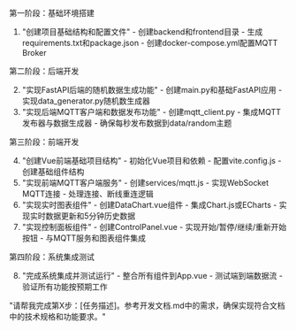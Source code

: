 第一阶段：基础环境搭建

  1. "创建项目基础结构和配置文件"
    - 创建backend和frontend目录
    - 生成requirements.txt和package.json
    - 创建docker-compose.yml配置MQTT Broker

  第二阶段：后端开发

  2. "实现FastAPI后端的随机数据生成功能"
    - 创建main.py和基础FastAPI应用
    - 实现data_generator.py随机数生成器
  3. "实现后端MQTT客户端和数据发布功能"
    - 创建mqtt_client.py
    - 集成MQTT发布器与数据生成器
    - 确保每秒发布数据到data/random主题

  第三阶段：前端开发

  4. "创建Vue前端基础项目结构"
    - 初始化Vue项目和依赖
    - 配置vite.config.js
    - 创建基础组件结构
  5. "实现前端MQTT客户端服务"
    - 创建services/mqtt.js
    - 实现WebSocket MQTT连接
    - 处理连接、断线重连逻辑
  6. "实现实时图表组件"
    - 创建DataChart.vue组件
    - 集成Chart.js或ECharts
    - 实现实时数据更新和5分钟历史数据
  7. "实现控制面板组件"
    - 创建ControlPanel.vue
    - 实现开始/暂停/继续/重新开始按钮
    - 与MQTT服务和图表组件集成

  第四阶段：系统集成测试

  8. "完成系统集成并测试运行"
    - 整合所有组件到App.vue
    - 测试端到端数据流
    - 验证所有功能按预期工作


  "请帮我完成第X步：[任务描述]。参考开发文档.md中的需求，确保实现符合文档中的技术规格和功能要求。"
